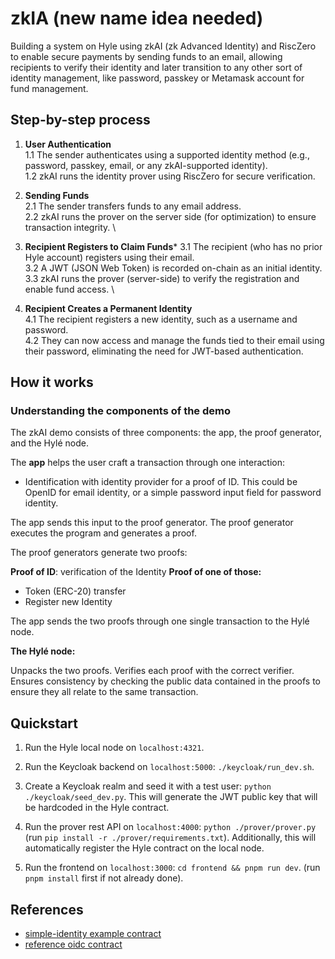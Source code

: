 # zkIA (new name idea needed)

Building a system on Hyle using zkAI (zk Advanced Identity) and RiscZero to enable secure payments by sending funds to an email, allowing recipients to verify their identity and later transition to any other sort of identity management, like password, passkey or Metamask account for fund management.

## Step-by-step process

1. **User Authentication** \
1.1 The sender authenticates using a supported identity method (e.g., password, passkey, email, or any zkAI-supported identity). \
1.2 zkAI runs the identity prover using RiscZero for secure verification.

2. **Sending Funds** \
2.1 The sender transfers funds to any email address. \
2.2 zkAI runs the prover on the server side (for optimization) to ensure transaction integrity. \

3. **Recipient Registers to Claim Funds***
3.1 The recipient (who has no prior Hyle account) registers using their email. \
3.2 A JWT (JSON Web Token) is recorded on-chain as an initial identity. \
3.3 zkAI runs the prover (server-side) to verify the registration and enable fund access. \

4. **Recipient Creates a Permanent Identity** \
4.1 The recipient registers a new identity, such as a username and password. \
4.2 They can now access and manage the funds tied to their email using their password, eliminating the need for JWT-based authentication.

## How it works

### Understanding the components of the demo

The zkAI demo consists of three components: the app, the proof generator, and the Hylé node.

The **app** helps the user craft a transaction through one interaction:

- Identification with identity provider for a proof of ID. This could be OpenID for email identity, or a simple password input field for password identity. 

The app sends this input to the proof generator. The proof generator executes the program and generates a proof.

The proof generators generate two proofs:

**Proof of ID**: verification of the Identity
**Proof of one of those:**
- Token (ERC-20) transfer
- Register new Identity
  
The app sends the two proofs through one single transaction to the Hylé node.

**The Hylé node:**

Unpacks the two proofs.
Verifies each proof with the correct verifier.
Ensures consistency by checking the public data contained in the proofs to ensure they all relate to the same transaction.


## Quickstart

1. Run the Hyle local node on `localhost:4321`.

2. Run the Keycloak backend on `localhost:5000`: `./keycloak/run_dev.sh`.

3. Create a Keycloak realm and seed it with a test user: `python ./keycloak/seed_dev.py`. This will generate the JWT public key that will be hardcoded in the Hyle contract.

4. Run the prover rest API on `localhost:4000`: `python ./prover/prover.py` (run `pip install -r ./prover/requirements.txt`). Additionally, this will automatically register the Hyle contract on the local node.

5. Run the frontend on `localhost:3000`: `cd frontend && pnpm run dev`. (run `pnpm install` first if not already done).

## References

- [simple-identity example contract](https://github.com/Hyle-org/examples/blob/main/simple-identity)
- [reference oidc contract](https://github.com/Hyle-org/hackathons/tree/main/oidc-identity)
